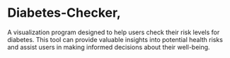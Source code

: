 # Diabetes-Checker, 

A visualization program designed to help users check their risk levels for diabetes. This tool can provide valuable insights into potential health risks and assist users in making informed decisions about their well-being.
